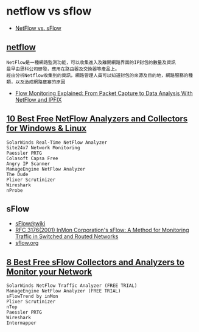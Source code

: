 # netflow vs sflow

- [NetFlow vs. sFlow](https://www.kentik.com/blog/netflow-vs-sflow/)

## [netflow](https://en.wikipedia.org/wiki/NetFlow)
```
NetFlow是一種網路監測功能，可以收集進入及離開網路界面的IP封包的數量及資訊
最早由思科公司研發，應用在路由器及交換器等產品上。
經由分析Netflow收集到的資訊，網路管理人員可以知道封包的來源及目的地，網路服務的種類，以及造成網路壅塞的原因
```
- [Flow Monitoring Explained: From Packet Capture to Data Analysis With NetFlow and IPFIX](https://ieeexplore.ieee.org/document/6814316)

## [10 Best Free NetFlow Analyzers and Collectors for Windows & Linux](https://www.pcwdld.com/best-free-netflow-analyzers-and-collectors-for-windows)
```
SolarWinds Real-Time NetFlow Analyzer 
Site24x7 Network Monitoring 
Paessler PRTG 
Colasoft Capsa Free 
Angry IP Scanner 
ManageEngine NetFlow Analyzer 
The Dude 
Plixer Scrutinizer 
Wireshark 
nProbe 
```
## sFlow

- [sFlow@wiki](https://en.wikipedia.org/wiki/SFlow)
- [RFC 3176(2001) InMon Corporation's sFlow: A Method for Monitoring Traffic in Switched and Routed Networks](https://www.ietf.org/rfc/rfc3176.txt)
- [sflow.org](https://sflow.org/)

## [8 Best Free sFlow Collectors and Analyzers to Monitor your Network](https://www.pcwdld.com/best-sflow-collectors-analyzers-free)
```
SolarWinds NetFlow Traffic Analyzer (FREE TRIAL) 
ManageEngine NetFlow Analyzer (FREE TRIAL) 
sFlowTrend by inMon 
Plixer Scrutinizer
nTop 
Paessler PRTG 
Wireshark 
Intermapper 
```
